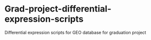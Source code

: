 # Grad-project-differential-expression-scripts
Differential expression scripts for GEO database for graduation project 
